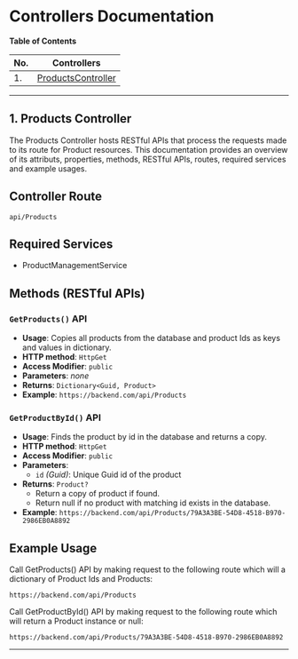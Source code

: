 ﻿# Controllers Documentation

**Table of Contents**

| No. | Controllers |
| --- | ----- |
| 1.  | [ProductsController](#products-controller) |

---

## 1. Products Controller

The Products Controller hosts RESTful APIs that process the requests made to its route for Product resources.
This documentation provides an overview of its attributs, properties, methods, RESTful APIs, routes, required services and example usages.

## Controller Route

`api/Products`

## Required Services 

- ProductManagementService

## Methods (RESTful APIs)

### `GetProducts()` API

- **Usage**: Copies all products from the database and product Ids as keys and values in dictionary.
- **HTTP method**: `HttpGet`
- **Access Modifier**: `public`
- **Parameters**: *none*
- **Returns**: `Dictionary<Guid, Product>`
- **Example**: `https://backend.com/api/Products`

### `GetProductById()` API

- **Usage**: Finds the product by id in the database and returns a copy.
- **HTTP method**: `HttpGet`
- **Access Modifier**: `public`
- **Parameters**:
	- `id` *(Guid)*: Unique Guid id of the product
- **Returns**: `Product?`
	- Return a copy of product if found.
    - Return null if no product with matching id exists in the database.
- **Example**: `https://backend.com/api/Products/79A3A3BE-54D8-4518-B970-2986EB0A8892`

## Example Usage

Call GetProducts() API by making request to the following route which will a dictionary of Product Ids and Products:
```
https://backend.com/api/Products
```

Call GetProductById() API by making request to the following route which will return a Product instance or null:
```
https://backend.com/api/Products/79A3A3BE-54D8-4518-B970-2986EB0A8892
```

---